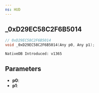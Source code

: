 ```yaml
---
ns: HUD
---
```

## _0xD29EC58C2F6B5014

```c
// 0xD29EC58C2F6B5014
void _0xD29EC58C2F6B5014(Any p0, Any p1);
```

```
NativeDB Introduced: v1365
```

## Parameters
* **p0**:
* **p1**:
